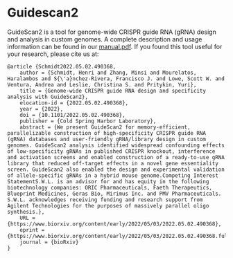 # Guidescan2

GuideScan2 is a tool for genome-wide CRISPR guide RNA (gRNA) design
and analysis in custom genomes. A complete description and usage
information can be found in our [manual.pdf](manual/manual.pdf). If
you found this tool useful for your research, please cite us at:

```
@article {Schmidt2022.05.02.490368,
	author = {Schmidt, Henri and Zhang, Minsi and Mourelatos, Haralambos and S{\'a}nchez-Rivera, Francisco J. and Lowe, Scott W. and Ventura, Andrea and Leslie, Christina S. and Pritykin, Yuri},
	title = {Genome-wide CRISPR guide RNA design and specificity analysis with GuideScan2},
	elocation-id = {2022.05.02.490368},
	year = {2022},
	doi = {10.1101/2022.05.02.490368},
	publisher = {Cold Spring Harbor Laboratory},
	abstract = {We present GuideScan2 for memory-efficient, parallelizable construction of high-specificity CRISPR guide RNA (gRNA) databases and user-friendly gRNA/library design in custom genomes. GuideScan2 analysis identified widespread confounding effects of low-specificity gRNAs in published CRISPR knockout, interference and activation screens and enabled construction of a ready-to-use gRNA library that reduced off-target effects in a novel gene essentiality screen. GuideScan2 also enabled the design and experimental validation of allele-specific gRNAs in a hybrid mouse genome.Competing Interest StatementS.W.L. is an advisor for and has equity in the following biotechnology companies: ORIC Pharmaceuticals, Faeth Therapeutics, Blueprint Medicines, Geras Bio, Mirimus Inc. and PMV Pharmaceuticals. S.W.L. acknowledges receiving funding and research support from Agilent Technologies for the purposes of massively parallel oligo synthesis.},
	URL = {https://www.biorxiv.org/content/early/2022/05/03/2022.05.02.490368},
	eprint = {https://www.biorxiv.org/content/early/2022/05/03/2022.05.02.490368.full.pdf},
	journal = {bioRxiv}
}
```
